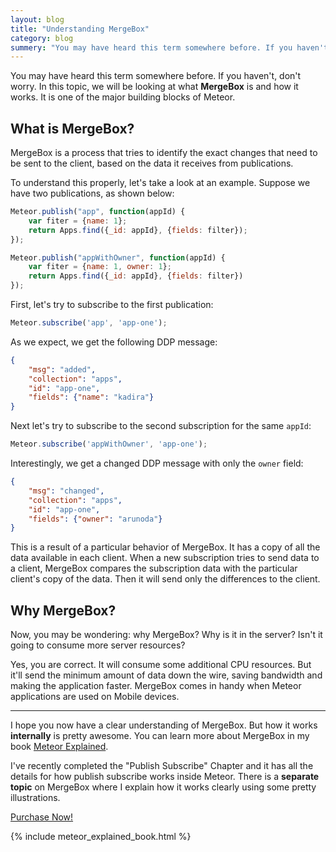 ```yaml
---
layout: blog
title: "Understanding MergeBox"
category: blog
summery: "You may have heard this term somewhere before. If you haven't, don't worry. In this topic, we will be looking at what MergeBox is and how it works."
---
```


You may have heard this term somewhere before. If you haven't, don't worry. In this topic, we will be looking at what **MergeBox** is and how it works. It is one of the major building blocks of Meteor.

## What is MergeBox?

MergeBox is a process that tries to identify the exact changes that need to be sent to the client, based on the data it receives from publications.

To understand this properly, let's take a look at an example. Suppose we have two publications, as shown below:

~~~js
Meteor.publish("app", function(appId) {
    var fiter = {name: 1};
    return Apps.find({_id: appId}, {fields: filter});
});

Meteor.publish("appWithOwner", function(appId) {
    var fiter = {name: 1, owner: 1};
    return Apps.find({_id: appId}, {fields: filter})
});
~~~

First, let's try to subscribe to the first publication:

~~~js
Meteor.subscribe('app', 'app-one');
~~~

As we expect, we get the following DDP message:

~~~json
{
    "msg": "added",
    "collection": "apps",
    "id": "app-one",
    "fields": {"name": "kadira"}
}
~~~

Next let's try to subscribe to the second subscription for the same `appId`:

~~~js
Meteor.subscribe('appWithOwner', 'app-one');
~~~

Interestingly, we get a changed DDP message with only the `owner` field:

~~~json
{
    "msg": "changed",
    "collection": "apps",
    "id": "app-one",
    "fields": {"owner": "arunoda"}
}
~~~

This is a result of a particular behavior of MergeBox. It has a copy of all the data available in each client. When a new subscription tries to send data to a client, MergeBox compares the subscription data with the particular client's copy of the data. Then it will send only the differences to the client.

## Why MergeBox?

Now, you may be wondering: why MergeBox? Why is it in the server? Isn't it going to consume more server resources?

Yes, you are correct. It will consume some additional CPU resources. But it'll send the minimum amount of data down the wire, saving bandwidth and making the application faster. MergeBox comes in handy when Meteor applications are used on Mobile devices.

---

I hope you now have a clear understanding of MergeBox. But how it works **internally** is pretty awesome. You can learn more about MergeBox in my book [Meteor Explained](https://gumroad.com/l/meteor-explained).

I've recently completed the "Publish Subscribe" Chapter and it has all the details for how publish subscribe works inside Meteor. There is a **separate topic** on MergeBox where I explain how it works clearly using some pretty illustrations.

[Purchase Now!](https://gumroad.com/l/meteor-explained)

{% include meteor_explained_book.html %}